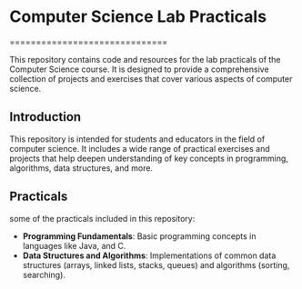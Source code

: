 # Computer Science Lab Practicals
==============================

This repository contains code and resources for the lab practicals of the Computer Science course. It is designed to provide a comprehensive collection of projects and exercises that cover various aspects of computer science.

## Introduction
This repository is intended for students and educators in the field of computer science. It includes a wide range of practical exercises and projects that help deepen understanding of key concepts in programming, algorithms, data structures, and more.

## Practicals
some of the practicals included in this repository:

- **Programming Fundamentals**: Basic programming concepts in languages like Java, and C.
- **Data Structures and Algorithms**: Implementations of common data structures (arrays, linked lists, stacks, queues) and algorithms (sorting, searching).